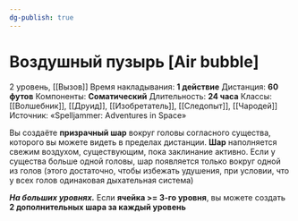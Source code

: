```yaml
---
dg-publish: true
---
```

# Воздушный пузырь [Air bubble]
2 уровень, [[Вызов]]
Время накладывания: **1 действие**
Дистанция: **60 футов**
Компоненты: **Соматический**
Длительность: **24 часа**
Классы: [[Волшебник]], [[Друид]], [[Изобретатель]], [[Следопыт]], [[Чародей]]
Источник: «Spelljammer: Adventures in Space»

Вы создаёте **призрачный шар** вокруг головы согласного существа, которого вы можете видеть в пределах дистанции. **Шар** наполняется свежим воздухом, существующим, пока заклинание активно. Если у существа больше одной головы, шар появляется только вокруг одной из голов (этого достаточно, чтобы избежать удушения, при условии, что у всех голов одинаковая дыхательная система)

**_На больших уровнях._** Если **ячейка >= 3-го уровня**, вы можете создать **2 дополнительных шара за каждый уровень**